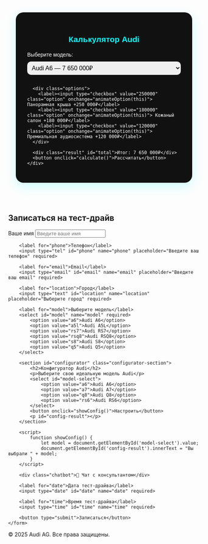 <html lang="ru">
<head>
    <meta charset="UTF-8">
    <meta name="viewport" content="width=device-width, initial-scale=1.0">
    <title>Audi — Официальный сайт</title>
    <link rel="stylesheet" href="styles.css">
    <link href="https://fonts.googleapis.com/css2?family=Orbitron:wght@400&display=swap" rel="stylesheet">
    <style>
    

        body {
            margin: 0;
            padding: 0;
            font-family: 'Orbitron', sans-serif;
            background-color: #f9f9f9;
            color: #222;
        }

        header {
            background: linear-gradient(to right, #000, #333);
            color: #fff;
            padding: 15px 50px;
            display: flex;
            align-items: center;
            justify-content: space-between;
            position: fixed;
            width: 100%;
            top: 0;
            z-index: 1000;
            box-shadow: 0 2px 4px rgba(0, 0, 0, 0.2);
        }

        header img {
            height: 50px;
        }

        nav a {
            margin: 0 15px;
            text-decoration: none;
            color: #fff;
            font-size: 14px;
            font-weight: 600;
            transition: color 0.3s, transform 0.3s;
        }

        nav a:hover {
            color: #d5d5d5;
            transform: scale(1.1);
        }

        .hero {
            background: url('file:///C:/Users/pc/Downloads/A250100_large.jpg') center/cover no-repeat;
            height: 500px;
            display: flex;
            align-items: center;
            justify-content: center;
            color: white;
            text-align: center;
            text-shadow: 2px 2px 10px rgba(0, 0, 0, 0.8);
        }

        .hero h1 {
            font-size: 48px;
            margin: 0;
        }

        .models-grid {
            display: flex;
            flex-wrap: wrap;
            justify-content: space-around;
            max-width: 1200px;
            margin: auto;
        }

        .model-card {
            width: 30%;
            background: white;
            border-radius: 10px;
            overflow: hidden;
            box-shadow: 0 4px 10px rgba(0, 0, 0, 0.1);
            text-align: center;
            padding: 15px;
            margin: 10px;
            transition: transform 0.3s ease;
        }

        .model-card:hover {
            transform: translateY(-10px);
            box-shadow: 0 8px 20px rgba(0, 0, 0, 0.3);
        }

        .model-card img {
            width: 100%;
            border-radius: 10px;
            transition: transform 0.3s ease;
        }

        .model-card:hover img {
            transform: scale(1.05);
        }

        .carousel {
            position: relative;
            max-width: 100%;
            overflow: hidden;
        }

        .carousel img {
            width: 100%;
            transition: transform 1s ease-in-out;
        }

        .carousel-buttons {
            position: absolute;
            top: 50%;
            width: 100%;
            display: flex;
            justify-content: space-between;
            transform: translateY(-50%);
        }

        .carousel-button {
            background-color: rgba(0, 0, 0, 0.5);
            color: rgb(10, 9, 9);
            border: none;
            padding: 10px;
            cursor: pointer;
            font-size: 20px;
        }

        .carousel-button:hover {
            background-color: rgba(0, 0, 0, 0.7);
        }

        .news-section, .gallery-section, .reviews-section {
            max-width: 1200px;
            margin: auto;
            padding: 40px;
            background: white;
            border-radius: 10px;
            box-shadow: 0 4px 10px rgba(0, 0, 0, 0.1);
        }

        .news-item, .review {
            margin-bottom: 20px;
            border-bottom: 1px solid #ddd;
            padding-bottom: 15px;
        }

        .gallery img {
            width: 100%;
            border-radius: 10px;
            margin-bottom: 20px;
        }

        .chatbot {
            position: fixed;
            bottom: 20px;
            right: 20px;
            background: black;
            color: white;
            padding: 10px 20px;
            border-radius: 50px;
            cursor: pointer;
            animation: pulse 2s infinite;
        }

        @keyframes pulse {
            0% {
                transform: scale(1);
            }
            50% {
                transform: scale(1.1);
            }
            100% {
                transform: scale(1);
            }
        }
    </style>
</head>
<body>

<header>
    <img src="https://i.pinimg.com/originals/5b/43/a5/5b43a54cecf18e1c3f96a51a9e99ba08.gif" alt="Audi">
    <nav>
        <a href="#about">О компании</a>
        <a href="#models">Модели</a>
        <a href="#testdrive">Тест-драйв</a>
        <a href="#news">Новости</a>
        <a href="#gallery">Галерея</a>
        <a href="#reviews">Отзывы</a>
        <a href="#contact">Контакты</a>
    </nav>
</header>

<div class="hero">
    <h1>Превосходство через технологии</h1>
</div>
<section class="carousel">
    <div class="carousel-buttons">
        <button class="carousel-button" onclick="prevSlide()">&#10094;</button>
        <button class="carousel-button" onclick="nextSlide()">&#10095;</button>
    </div>
</section>

<section id="news" class="news-section">
    <h2>Новости</h2>
    <div class="news-item"><h3>Audi представила новый RS e-tron GT Performance</h3><p>Электрический суперкар с 900 л.с. уже доступен для заказа.</p></div>
    <div class="news-item"><h3>Запуск нового Audi Q3</h3><p>Внедорожник с улучшенной аэродинамикой и продвинутыми технологиями.</p></div>
    <div class="news-item"><h3>Презентация Audi RS5</h3><p>Новое поколение легендарного фастбэка.</p></div>
</section>

<section id="gallery" class="gallery-section">
    <h2>Галерея</h2>
    <div class="gallery">
        <img src="https://avatars.mds.yandex.net/i?id=665d7c2a48bdd55940075dca4568c2cf_l-5345090-images-thumbs&n=13" alt="Audi Image 1">
        <img src="https://d1gl66oyi6i593.cloudfront.net/wp-content/uploads/2024/12/prueba-audi-s5-2025.jpg" alt="Audi Image 2">
        <img src="file:///C:/Users/pc/Downloads/audi_r8_v10_coupe_japan_final_edition_5k-3840x2160.jpg" alt="Audi Image 3">
        <img src="file:///C:/Users/pc/Downloads/audi_rs_e_tron_gt_performance_2025-3840x2160.jpg" alt="Audi Image 4">
    </div>
</section>

<section id="reviews" class="reviews-section">
    <h2>Отзывы клиентов</h2>
    <div class="review"><h3>Кураев Магомед</h3><p>"Audi RS7 — это просто бомбовая ежи"</p></div>
    <div class="review"><h3>Каджаева Радмила</h3><p>"Топовая S5. Как я на ней гоняю ешкин кот"</p></div>
    <div class="review"><h3>Братанов Серёжа</h3><p>"Audi S8 – Боженька просто"</p></div>
</section>

<section class="car-card-section">
    <h2>Рекомендуемая модель</h2>
    <div class="car-card">
        <img src="https://www.carscoops.com/wp-content/uploads/2024/11/Audi-SQ5-Sportback-7-copy.jpg" alt="Audi Car Model">
        <div class="car-card-info">
            <h3>Audi SQ5 Sportback</h3>
            <p>Совершенство в каждой детали. Это ваш путь к комфортному и стильному вождению.</p>
            <button class="explore-button">Узнать больше</button>
    
        </div>
    </div>
</section>

<div class="chatbot">💬 Чат с консультантом</div>


<section id="models">
    <h2>Наши Модели</h2>
    
    <div class="models-grid">
        <div class="model-card">
            <img src="https://cdn.motor1.com/images/mgl/ZngoLK/s1/audi-a6-avant-2025.webp" alt="Audi A6">
            <h3>Audi A6</h3>
            <p>3.0 TFSI, 367 л.с., Quattro</p>
            <p>7 650 000 ₽</p>
            <button class="buy-button">Купить</button>
        </div>
        <div class="model-card">
            <img src="https://resizer.mail.ru/p/deda66ff-9f3e-56a9-9b8b-52bfe5156c60/AQABXIweSoDCg00Pw7sYuZTakgFB0dqFwIo9Y2Q32ICxvIwqShkBQkql1DR5HEYq3tWYzSrSIx4QmTBiKm3mYQeD-S0.webp" alt="Audi A5L Sportback">
            <h3>Audi A5L Sportback</h3>
            <p>2.0 TFSI, 204 л.с., Quattro</p>
            <p>6 890 000 ₽</p>
            <button class="buy-button">Купить</button>
        </div>
        <div class="model-card">
            <img src="https://cdn-images.motor.es/image/m/1320w.webp/fotos-jato/audi/uploads/audi-a8-641f32bbc8441.jpg" alt="Audi S8">
            <h3>Audi S8</h3>
            <p>4.0 TFSI, 571 л.с., Quattro</p>
            <p>16 900 000 ₽</p>
            <button class="buy-button">Купить</button>
        </div>
        <div class="model-card">
            <img src="https://avatars.mds.yandex.net/i?id=b288d0944f36e81eb2f005565c3fbfc3_l-5329060-images-thumbs&n=13" alt="Audi RS7">
            <h3>Audi RS7</h3>
            <p>4.0 TFSI, 600 л.с., Quattro</p>
            <p>14 500 000 ₽</p>
            <button class="buy-button">Купить</button>
        </div>
        <div class="model-card">
            <img src="https://www.carpixel.net/w/3ec4e9b7134caf854bba5c6e1ddb3516/audi-rs-e-tron-gt-wallpaper-hd-122915.jpg" alt="Audi RS-etrone Performance">
            <h3>Audi RS-etrone Performance</h3>
            <p>Etrone, 925 л.с., Quattro</p>
            <p>21 200 000 ₽</p>
            <button class="buy-button">Купить</button>
        </div>
        <div class="model-card">
            <img src="https://blogger.googleusercontent.com/img/b/R29vZ2xl/AVvXsEgemukih_RI_nZvxcmfYDyTUeyIps4WecFc5neGHXn4lrQn8zWnlUgh3fev-cGkrJO0vx-Yx2xWyYDoYecweju7i8erSBKZ5YWuVaDIxb-9OK91GESmgR5wtDyDEr3hGWHgPPm3jkKGdh1L1An0U8HUgYUi8b81xORRgO31R3xjwwLvTVNtC_xuddCjkBPW/s1920/Audi%20RS%20Q8%205.jpg" alt="Audi RSQ8 Performance">
            <h3>Audi RSQ8 Performance</h3>
            <p>4.0 TDI, 640 л.с., Quattro</p>
            <p>16 500 000 ₽</p>
            <button class="buy-button">Купить</button>
        </div>
    </div>
</section>

<style>
    .models-grid {
        display: flex;
        flex-wrap: wrap; /* Позволяет элементам переноситься на новую строку */
        justify-content: space-around; /* Устанавливает равные промежутки между элементами */
    }
    .model-card {
        width: 45%; /* Задаем ширину каждой карточки для двух в ряд */
        box-sizing: border-box; /* Учитывает padding и border в ширине */
        margin: 10px; /* Отступы вокруг карточек */
    }
</style>


<style>
    .models-grid {
        display: flex;
        flex-wrap: wrap; /* Позволяет элементам переноситься на новую строку */
        justify-content: space-around; /* Устанавливает равные промежутки между элементами */
    }
    .model-card {
        width: 45%; /* Задаем ширину каждой карточки для двух в ряд */
        box-sizing: border-box; /* Учитывает padding и border в ширине */
        margin: 10px; /* Отступы вокруг карточек */
    }
</style>

<section id="calculator">
    <div class="calculator">
      <h2>Калькулятор Audi</h2>
      <label for="model-price">Выберите модель:</label>
      <select id="model-price" onchange="updateBasePrice()">
        <option value="7650000">Audi A6 — 7 650 000₽</option>
        <option value="6890000">Audi A5L — 6 890 000₽</option>
        <option value="16900000">Audi S8 — 16 900 000₽</option>
        <option value="14500000">Audi RS7 — 14 500 000₽</option>
        <option value="21200000">Audi RS-Etron — 21 200 000₽</option>
        <option value="16500000">Audi RSQ8 — 16 500 000₽</option>
      </select>
  
      <div class="options">
        <label><input type="checkbox" value="250000" class="option" onchange="animateOption(this)"> Панорамная крыша +250 000₽</label>
        <label><input type="checkbox" value="180000" class="option" onchange="animateOption(this)"> Кожаный салон +180 000₽</label>
        <label><input type="checkbox" value="120000" class="option" onchange="animateOption(this)"> Премиальная аудиосистема +120 000₽</label>
      </div>
  
      <div class="result" id="total">Итог: 7 650 000₽</div>
      <button onclick="calculate()">Рассчитать</button>
    </div>
  </section>
  
  <style>
    #calculator {
      margin: 60px auto;
      max-width: 600px;
      padding: 20px;
    }
    .calculator {
      background: #111;
      padding: 30px;
      border-radius: 20px;
      box-shadow: 0 10px 30px rgba(0, 255, 255, 0.2);
      color: #fff;
      font-family: 'Orbitron', sans-serif;
      transition: 0.3s;
    }
    .calculator h2 {
      text-align: center;
      color: #0ff;
      margin-bottom: 20px;
    }
    .calculator label {
      display: block;
      margin: 10px 0;
      cursor: pointer;
      transition: 0.3s;
    }
    .calculator label:hover {
      color: #0ff;
    }
    .calculator select {
      width: 100%;
      padding: 8px;
      border-radius: 10px;
      border: none;
      margin-bottom: 15px;
      font-size: 16px;
    }
    .result {
      font-size: 24px;
      color: #0ff;
      text-align: center;
      margin-top: 20px;
    }
    .calculator button {
      width: 100%;
      padding: 12px;
      border: none;
      background: linear-gradient(to right, #00c6ff, #0072ff);
      border-radius: 30px;
      font-weight: bold;
      font-size: 16px;
      color: #000;
      cursor: pointer;
      transition: 0.3s;
    }
    .calculator button:hover {
      transform: scale(1.05);
    }
    .options input[type="checkbox"]:checked + label {
      color: #0ff;
    }
    .animated {
      animation: pulse 0.4s ease;
    }
    @keyframes pulse {
      0% { background-color: rgba(0, 255, 255, 0.2); }
      100% { background-color: transparent; }
    }
  </style>
  
  <script>
    function calculate() {
      const modelPrice = parseInt(document.getElementById('model-price').value);
      const options = document.querySelectorAll('.option:checked');
      let total = modelPrice;
  
      options.forEach(opt => {
        total += parseInt(opt.value);
      });
  
      document.getElementById('total').textContent = `Итог: ${total.toLocaleString('ru-RU')}₽`;
    }
  
    function animateOption(checkbox) {
      const label = checkbox.parentElement;
      label.classList.add('animated');
      setTimeout(() => label.classList.remove('animated'), 400);
      calculate();
    }
  
    function updateBasePrice() {
      calculate();
    }
  
    window.onload = calculate;
  </script>

<section id="testdrive">
    <h2>Записаться на тест-драйв</h2>
    <form action="submit_form.php" method="POST">
        <label for="name">Ваше имя</label>
        <input type="text" id="name" name="name" placeholder="Введите ваше имя" required>

        <label for="phone">Телефон</label>
        <input type="tel" id="phone" name="phone" placeholder="Введите ваш телефон" required>

        <label for="email">Email</label>
        <input type="email" id="email" name="email" placeholder="Введите ваш email" required>

        <label for="location">Город</label>
        <input type="text" id="location" name="location" placeholder="Выберите город" required>

        <label for="model">Выберите модель</label>
        <select id="model" name="model" required>
            <option value="a6">Audi A6</option>
            <option value="a5l">Audi A5L</option>
            <option value="rs7">Audi RS7</option>
            <option value="rsq8">Audi RSQ8</option>
            <option value="s8">Audi S8</option>
            <option value="q5">Audi Q5</option>
        </select>

        <section id="configurator" class="configurator-section">
            <h2>Конфигуратор Audi</h2>
            <p>Выберите свою идеальную модель Audi</p>
            <select id="model-select">
                <option value="a6">Audi A6</option>
                <option value="a7">Audi A7</option>
                <option value="q8">Audi Q8</option>
                <option value="rs6">Audi RS6</option>
            </select>
            <button onclick="showConfig()">Настроить</button>
            <p id="config-result"></p>
        </section>
        
        <script>
            function showConfig() {
                let model = document.getElementById('model-select').value;
                document.getElementById('config-result').innerText = "Вы выбрали " + model;
            }
        </script>
        
        <div class="chatbot">💬 Чат с консультантом</div>

        <label for="date">Дата тест-драйва</label>
        <input type="date" id="date" name="date" required>

        <label for="time">Время тест-драйва</label>
        <input type="time" id="time" name="time" required>

        <button type="submit">Записаться</button>
    </form>
</section>

<footer>
    <p>&copy; 2025 Audi AG. Все права защищены.</p>
</footer>

</body>
</html>
